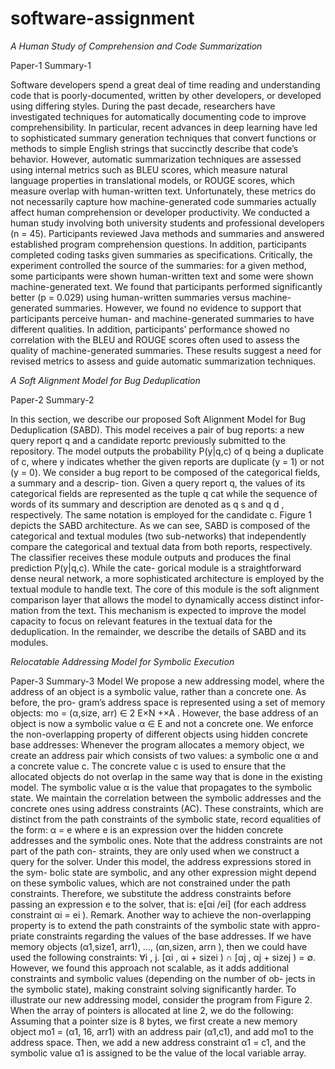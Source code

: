 # software-assignment





*A Human Study of Comprehension and Code Summarization*

Paper-1
Summary-1

Software developers spend a great deal of time reading and understanding code that is poorly-documented, written by other developers, or developed using differing styles.
 During the past decade, researchers have investigated techniques for automatically documenting code to improve comprehensibility.
 In particular, recent advances in deep learning have led to sophisticated summary generation techniques that convert functions or methods to simple English strings that succinctly describe that code’s behavior. 
However, automatic summarization techniques are assessed using internal metrics such as BLEU scores, which measure natural language properties in translational models, or ROUGE scores, which measure overlap with human-written text.
 Unfortunately, these metrics do not necessarily capture how machine-generated code summaries actually affect human comprehension or developer productivity. We conducted a human study involving both university students and professional developers (n = 45). 
Participants reviewed Java methods and summaries and answered established program comprehension questions. In addition, participants completed coding tasks given summaries as specifications. 
Critically, the experiment controlled the source of the summaries: for a given method, some participants were shown human-written text and some were shown machine-generated text. We found that participants performed significantly better (p = 0.029) using human-written summaries versus machine-generated summaries. 
However, we found no evidence to support that participants perceive human- and machine-generated summaries to have different qualities. In addition, participants’ performance showed no correlation with the BLEU and ROUGE scores often used to assess the quality of machine-generated summaries.
 These results suggest a need for revised metrics to assess and guide automatic summarization techniques.




*A Soft Alignment Model for Bug Deduplication*

Paper-2
Summary-2

In this section, we describe our proposed Soft Alignment Model for
Bug Deduplication (SABD). This model receives a pair of bug reports:
a new query report q and a candidate reportc previously submitted
to the repository. The model outputs the probability P(y|q,c) of q
being a duplicate of c, where y indicates whether the given reports
are duplicate (y = 1) or not (y = 0). We consider a bug report to
be composed of the categorical fields, a summary and a descrip-
tion. Given a query report q, the values of its categorical fields are
represented as the tuple q
cat while the sequence of words of its
summary and description are denoted as q
s
and q
d
, respectively.
The same notation is employed for the candidate c.
Figure 1 depicts the SABD architecture. As we can see, SABD is
composed of the categorical and textual modules (two sub-networks)
that independently compare the categorical and textual data from
both reports, respectively. The classifier receives these module
outputs and produces the final prediction P(y|q,c). While the cate-
gorical module is a straightforward dense neural network, a more
sophisticated architecture is employed by the textual module to
handle text. The core of this module is the soft alignment comparison
layer that allows the model to dynamically access distinct infor-
mation from the text. This mechanism is expected to improve the
model capacity to focus on relevant features in the textual data
for the deduplication. In the remainder, we describe the details of
SABD and its modules.




*Relocatable Addressing Model for Symbolic Execution*

Paper-3
Summary-3
Model
We propose a new addressing model, where the address of an object
is a symbolic value, rather than a concrete one. As before, the pro-
gram’s address space is represented using a set of memory objects:
mo = (α,size, arr) ∈ 2
E×N
+×A
.
However, the base address of an object is now a symbolic value
α ∈ E and not a concrete one. We enforce the non-overlapping
property of different objects using hidden concrete base addresses:
Whenever the program allocates a memory object, we create an
address pair which consists of two values: a symbolic one α and a
concrete value c. The concrete value c is used to ensure that the
allocated objects do not overlap in the same way that is done in the
existing model. The symbolic value α is the value that propagates
to the symbolic state.
We maintain the correlation between the symbolic addresses and
the concrete ones using address constraints (AC). These constraints,
which are distinct from the path constraints of the symbolic state,
record equalities of the form:
α = e
where e is an expression over the hidden concrete addresses and
the symbolic ones.
Note that the address constraints are not part of the path con-
straints, they are only used when we construct a query for the
solver. Under this model, the address expressions stored in the sym-
bolic state are symbolic, and any other expression might depend on
these symbolic values, which are not constrained under the path
constraints. Therefore, we substitute the address constraints before
passing an expression e to the solver, that is: e[αi /ei] (for each
address constraint αi = ei
).
Remark. Another way to achieve the non-overlapping property
is to extend the path constraints of the symbolic state with appro-
priate constraints regarding the values of the base addresses. If we
have memory objects (α1,size1, arr1), ..., (αn,sizen, arrn ), then we
could have used the following constraints:
∀i , j. [αi
, αi + sizei
) ∩ [αj
, αj + sizej
) = ∅.
However, we found this approach not scalable, as it adds additional
constraints and symbolic values (depending on the number of ob-
jects in the symbolic state), making constraint solving significantly
harder.
To illustrate our new addressing model, consider the program
from Figure 2. When the array of pointers is allocated at line 2, we
do the following: Assuming that a pointer size is 8 bytes, we first
create a new memory object mo1 = (α1, 16, arr1) with an address
pair (α1,c1), and add mo1 to the address space. Then, we add a new
address constraint α1 = c1, and the symbolic value α1 is assigned to
be the value of the local variable array.




